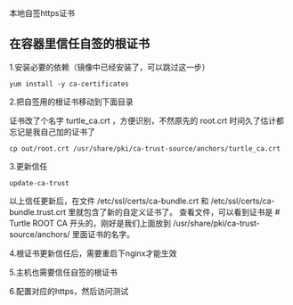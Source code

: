 本地自签https证书

## 在容器里信任自签的根证书

1.安装必要的依赖（镜像中已经安装了，可以跳过这一步）

```
yum install -y ca-certificates
```

2.把自签用的根证书移动到下面目录

证书改了个名字 turtle_ca.crt ，方便识别，不然原先的 root.crt 时间久了估计都忘记是我自己加的证书了

```
cp out/root.crt /usr/share/pki/ca-trust-source/anchors/turtle_ca.crt
```

3.更新信任

```
update-ca-trust
```

以上信任更新后，在文件 /etc/ssl/certs/ca-bundle.crt 和 /etc/ssl/certs/ca-bundle.trust.crt 里就包含了新的自定义证书了。
查看文件，可以看到证书是 # Turtle ROOT CA 开头的，刚好是我们上面放到 /usr/share/pki/ca-trust-source/anchors/ 里面证书的名字。

4.根证书更新信任后，需要重启下nginx才能生效

5.主机也需要信任自签的根证书

6.配置对应的https，然后访问测试